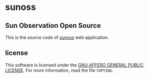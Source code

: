 sunoss
======

Sun Observation Open Source
---------------------------

This is the source code of [sunoss](http://sunoss.hackerspace.gr) web application.


license
-------
This software is licensed under the [GNU AFFERO GENERAL PUBLIC LICENSE][AGPL]. For more
information, read the file ``COPYING``.

[AGPL]: https://www.gnu.org/licenses/agpl-3.0.html
